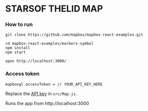 # STARSOF THELID MAP

### How to run

    git clone https://github.com/mapbox/mapbox-react-examples.git

    cd mapbox-react-examples/markers-symbol
    npm install
    npm start

    open http://localhost:3000/

### Access token

    mapboxgl.accessToken = // YOUR_API_KEY_HERE

Replace the [API key](https://docs.mapbox.com/help/getting-started/access-tokens/) in `src/Map.js`.

Runs the app from http://localhost:3000
